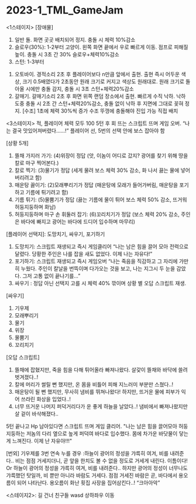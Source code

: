 # 2023-1_TML_GameJam

<1스테이지>
[장애물]
1. 일반
돌. 화면 곳곳 배치되어 정지. 충돌 시 체력 10%감소
2. 슬로우(30%): 1-2부터
고양이. 왼쪽 화면 끝에서 우로 빠르게 이동. 점프로 피해질 높이.
충돌 시 3초 간 30% 슬로우+체력10%감소
3. 스턴: 1-3부터
1) 오토바이. 경적소리 2초 후 플레이어보다 n만큼 앞에서 출현. 출현 즉시 어두운 색상, 크기 0.5배였다가
2초동안 원래 크기로 커지고 색상도 원래대로. 원래 크기로 돌아올 시에만 충돌 감지, 충돌 시 3초
스턴+체력20%감소
2) 갈매기. 갈매기소리 2초 후 화면 위쪽 랜덤 장소에서 출현. 빠르게 수직 낙하.
낙하 도중 충돌 시 2초 간 스턴+체력20%감소, 충돌 없이 낙하 후 지면에 그대로 꽂혀 정지.
[수조]
1초에 체력 30%씩 증가
수조 뚜껑에 충돌해야 진입 가능
직접 배치



<3스테이지>
적, 플레이어 체력 모두 100
5턴 후 회 뜨는 스크립트 뜨며 게임 오버.
“나는 결국 맛있어져버렸다......!”
플레이어 선, 5번의 선택 안에 보스 잡아야 함

[상황 5개] 
1. 뜰채 가지러 가기: (4)위장이 정답 (앗, 이놈이 어디로 갔지? 광어를 찾기 위해 땅을 칼로 마구 찍어본다.)
2. 칼로 찍기: (3)물기가 정답 (세게 물려 보스 체력 30% 감소, 화 나서 끓는 물에 넣어버리려고 함)
3. 매운탕 끓이기: (2)모래뿌리기가 정답 (매운탕에 모래가 들어가버림, 매운탕을 포기하고 기름에 튀기려고 함)
4. 기름 튀기: (5)물뿜기가 정답 (끓는 기름에 물이 튀어 보스 체력 50% 감소, 뜨거워 허둥지둥하며 화남)
5. 허둥지둥하며 마구 손 휘둘러 잡기: (6)꼬리치기가 정답 (보스 체력 20% 감소, 주인은 바다에 빠지고 광어는 바다에 드디어 입수하며 마무리)

[플레이어 선택지]: 도망치기, 싸우기, 포기하기
1. 도망치기: 스크립트 재생되고 즉시 게임클리어
“나는 남은 힘을 끌어 모아 전력으로 달렸다. 당황한 주인은 나를 잡을 새도 없었다. 이제 나는 자유다!”
2. 포기하기: 스크립트 재생되고 즉시 게임오버
“나는 죽음을 직감하고 그 자리에 가만히 누웠다. 주인이 칼날을 번뜩이며 다가오는 것을 보고, 나는 지그시 두 눈을 감았다. 그저 고통 없이 끝나기를…”
3. 싸우기 : 정답 아닌 선택지 고를 시 체력 40% 깎이며 상황 별 오답 스크립트 재생.

[싸우기]
1. 기우제
2. 모래뿌리기
3. 물기
4. 위장
5. 물뿜기
6. 꼬리치기

[오답 스크립트]
1. 뜰채에 잡혔지만, 죽을 힘을 다해 튀어올라 빠져나왔다. 살갗이 뜰채와 바닥에 쓸려 벗겨졌다..!
2. 칼에 머리가 썰릴 뻔 했지만, 온 몸을 비틀어 피해 지느러미 부분만 스쳤다..! 
3. 매운탕이 될 뻔 했지만, 무사히 냄비를 뛰쳐나왔다! 하지만, 뜨거운 물에 피부가 익어 쓰라린 화상을 입었다..!
4. 너무 뜨거운 나머지 퍼덕거리다가 운 좋게 하늘을 날았다..! 냄비에서 빠져나왔지만 살 겉이 바삭해졌다..

5턴 끝나고 Hp 남아있다면 스크립트 뜨며 게임 클리어.
"나는 남은 힘을 끌어모아 허둥지둥하는 저놈의 다리 옆으로 높게 퍼덕여 바다로 입수했다. 몸에 차가운 바닷물이 닿는 게 느껴진다. 이제 난 자유야!!!"

[번외]
기우제를 3번 연속 누를 경우
:하늘이 광어의 정성을 갸륵히 여겨, 비를 내려준다.. 비는 점점 거세지더니, 곧 앞을 한치도 볼 수 없을 정도로 거세게 내린다. 
이틈이다!
Or
하늘이 광어의 정성을 갸륵히 여겨, 비를 내려준다.. 하지만 광어의 정성이 너무나도 갸륵했던 탓일까, 비 뿐만 아니라 바람도 거세다. 점점 거세진 바람은 곧, 바다에서 용오름이 되어 나타난다. 용오름이 화난 횟집 사장을 집어삼킨다..!
“크아아악”


<스테이지2>: 길 건너 친구들
wasd 상하좌우 이동

